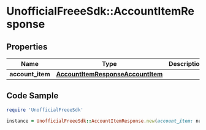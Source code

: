 # UnofficialFreeeSdk::AccountItemResponse

## Properties

Name | Type | Description | Notes
------------ | ------------- | ------------- | -------------
**account_item** | [**AccountItemResponseAccountItem**](AccountItemResponseAccountItem.md) |  | 

## Code Sample

```ruby
require 'UnofficialFreeeSdk'

instance = UnofficialFreeeSdk::AccountItemResponse.new(account_item: null)
```


